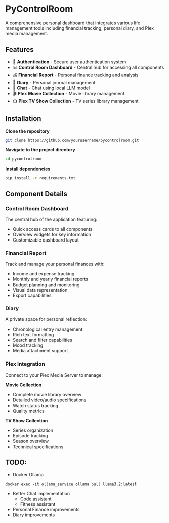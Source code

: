 # PyControlRoom

A comprehensive personal dashboard that integrates various life management tools including financial tracking, personal diary, and Plex media management.

## Features

- 🔐 **Authentication** - Secure user authentication system
- 📊 **Control Room Dashboard** - Central hub for accessing all components
- 💰 **Financial Report** - Personal finance tracking and analysis
- 📝 **Diary** - Personal journal management
- 💬 **Chat** - Chat using local LLM model
- 🎬 **Plex Movie Collection** - Movie library management
- 📺 **Plex TV Show Collection** - TV series library management

## Installation

**Clone the repository**

```sh
git clone https://github.com/yourusername/pycontrolroom.git
```

**Navigate to the project directory**

```sh
cd pycontrolroom
```

**Install dependencies**

```sh
pip install -r requirements.txt
```

## Component Details

### Control Room Dashboard
The central hub of the application featuring:
- Quick access cards to all components
- Overview widgets for key information
- Customizable dashboard layout

### Financial Report
Track and manage your personal finances with:
- Income and expense tracking
- Monthly and yearly financial reports
- Budget planning and monitoring
- Visual data representation
- Export capabilities

### Diary
A private space for personal reflection:
- Chronological entry management
- Rich text formatting
- Search and filter capabilities
- Mood tracking
- Media attachment support

### Plex Integration
Connect to your Plex Media Server to manage:

**Movie Collection**
- Complete movie library overview
- Detailed video/audio specifications
- Watch status tracking
- Quality metrics

**TV Show Collection**
- Series organization
- Episode tracking
- Season overview
- Technical specifications


## TODO:
- Docker Ollama
```
docker exec -it ollama_service ollama pull llama3.2:latest
```
- Better Chat implementation
    - Code assistant
    - Fitness assistant
- Personal Finance improvements
- Diary improvements